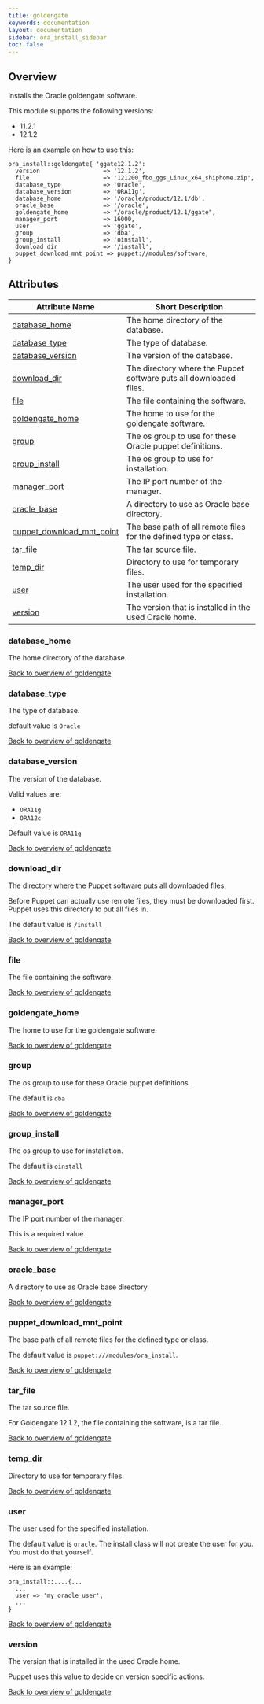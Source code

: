 ```yaml
---
title: goldengate
keywords: documentation
layout: documentation
sidebar: ora_install_sidebar
toc: false
---
```

## Overview

Installs the Oracle goldengate software.

This module supports the following versions:

- 11.2.1
- 12.1.2

Here is an example on how to use this:

```puppet
ora_install::goldengate{ 'ggate12.1.2':
  version                  => '12.1.2',
  file                     => '121200_fbo_ggs_Linux_x64_shiphome.zip',
  database_type            => 'Oracle',
  database_version         => 'ORA11g',
  database_home            => '/oracle/product/12.1/db',
  oracle_base              => '/oracle',
  goldengate_home          => "/oracle/product/12.1/ggate",
  manager_port             => 16000,
  user                     => 'ggate',
  group                    => 'dba',
  group_install            => 'oinstall',
  download_dir             => '/install',
  puppet_download_mnt_point => puppet://modules/software,
}

```




## Attributes



Attribute Name                                                     | Short Description                                                  |
------------------------------------------------------------------ | ------------------------------------------------------------------ |
[database_home](#goldengate_database_home)                         | The home directory of the database.                                |
[database_type](#goldengate_database_type)                         | The type of database.                                              |
[database_version](#goldengate_database_version)                   | The version of the database.                                       |
[download_dir](#goldengate_download_dir)                           | The directory where the Puppet software puts all downloaded files. |
[file](#goldengate_file)                                           | The file containing the software.                                  |
[goldengate_home](#goldengate_goldengate_home)                     | The home to use for the goldengate software.                       |
[group](#goldengate_group)                                         | The os group to use for these Oracle puppet definitions.           |
[group_install](#goldengate_group_install)                         | The os group to use for installation.                              |
[manager_port](#goldengate_manager_port)                           | The IP port number of the manager.                                 |
[oracle_base](#goldengate_oracle_base)                             | A directory to use as Oracle base directory.                       |
[puppet_download_mnt_point](#goldengate_puppet_download_mnt_point) | The base path of all remote files for the defined type or class.   |
[tar_file](#goldengate_tar_file)                                   | The tar source file.                                               |
[temp_dir](#goldengate_temp_dir)                                   | Directory to use for temporary files.                              |
[user](#goldengate_user)                                           | The user used for the specified installation.                      |
[version](#goldengate_version)                                     | The version that is installed in the used Oracle home.             |




### database_home<a name='goldengate_database_home'>

The home directory of the database.

[Back to overview of goldengate](#attributes)


### database_type<a name='goldengate_database_type'>

The type of database.

default value is `Oracle`

[Back to overview of goldengate](#attributes)


### database_version<a name='goldengate_database_version'>

The version of the database.

Valid values are:
- `ORA11g`
- `ORA12c`

Default value is `ORA11g`

[Back to overview of goldengate](#attributes)


### download_dir<a name='goldengate_download_dir'>

The directory where the Puppet software puts all downloaded files.

Before Puppet can actually use remote files, they must be downloaded first. Puppet uses this directory to put all files in.

The default value is `/install`

[Back to overview of goldengate](#attributes)


### file<a name='goldengate_file'>

The file containing the software.

[Back to overview of goldengate](#attributes)


### goldengate_home<a name='goldengate_goldengate_home'>

The home to use for the goldengate software.

[Back to overview of goldengate](#attributes)


### group<a name='goldengate_group'>

The os group to use for these Oracle puppet definitions.

The default is `dba`

[Back to overview of goldengate](#attributes)


### group_install<a name='goldengate_group_install'>

The os group to use for installation.

The default is `oinstall`

[Back to overview of goldengate](#attributes)


### manager_port<a name='goldengate_manager_port'>

The IP port number of the manager.

This is a required value.

[Back to overview of goldengate](#attributes)


### oracle_base<a name='goldengate_oracle_base'>

A directory to use as Oracle base directory.

[Back to overview of goldengate](#attributes)


### puppet_download_mnt_point<a name='goldengate_puppet_download_mnt_point'>

The base path of all remote files for the defined type or class.

The default value is `puppet:///modules/ora_install`.

[Back to overview of goldengate](#attributes)


### tar_file<a name='goldengate_tar_file'>

The tar source file.

For Goldengate 12.1.2, the file containing the software, is a tar file.

[Back to overview of goldengate](#attributes)


### temp_dir<a name='goldengate_temp_dir'>

Directory to use for temporary files.

[Back to overview of goldengate](#attributes)


### user<a name='goldengate_user'>

The user used for the specified installation.

The default value is `oracle`. The install class will not create the user for you. You must do that yourself.

Here is an example:

```puppet
ora_install::....{...
  ...
  user => 'my_oracle_user',
  ...
}
```

[Back to overview of goldengate](#attributes)


### version<a name='goldengate_version'>

The version that is installed in the used Oracle home.

Puppet uses this value to decide on version specific actions.

[Back to overview of goldengate](#attributes)


